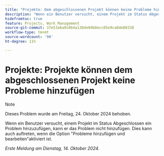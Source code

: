 ```yaml
---
title: "Projekte: Dem abgeschlossenen Projekt können keine Probleme hinzugefügt werden"
description: "Wenn ein Benutzer versucht, einem Projekt im Status Abgeschlossen ein Problem hinzuzufügen, kann er das Problem nicht hinzufügen. Dies kann auch auftreten, wenn die Option Probleme hinzufügen und bearbeiten aktiviert ist."
hidefromtoc: true
feature: Projects, Work Management
source-git-commit: 37e53a6a9c0b4a138de94b0ecc05e9ca0de08338
workflow-type: tm+mt
source-wordcount: '90'
ht-degree: 11%

---
```



# Projekte: Projekte können dem abgeschlossenen Projekt keine Probleme hinzufügen

>[!NOTE]
>
>Dieses Problem wurde am Freitag, 24. Oktober 2024 behoben.

Wenn ein Benutzer versucht, einem Projekt im Status Abgeschlossen ein Problem hinzuzufügen, kann er das Problem nicht hinzufügen. Dies kann auch auftreten, wenn die Option &quot;Probleme hinzufügen und bearbeiten&quot;aktiviert ist.

_Erste Meldung am Dienstag, 14. Oktober 2024._

